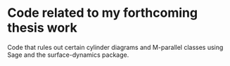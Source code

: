 # Code related to my forthcoming thesis work

Code that rules out certain cylinder diagrams and M-parallel classes using Sage and the surface-dynamics package.
